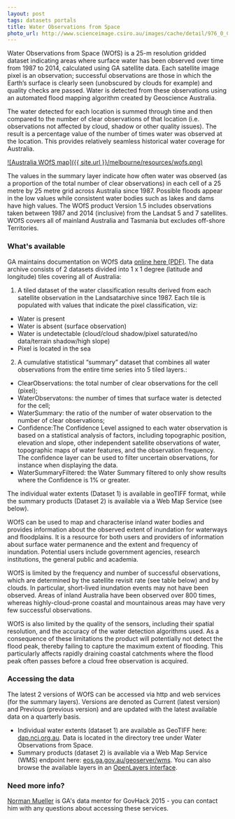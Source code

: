 ```yaml
---
layout: post
tags: datasets portals
title: Water Observations from Space
photo_url: http://www.scienceimage.csiro.au/images/cache/detail/976_0_CA12253.jpg
---
```


Water Observations from Space (WOfS) is a 25-m resolution gridded dataset indicating areas where surface water has been observed over time from 1987 to 2014, calculated using GA satellite data. Each satellite image pixel is an observation; successful observations are those in which the Earth’s surface is clearly seen (unobscured by clouds for example) and quality checks are passed. Water is detected from these observations using an automated flood mapping algorithm created by Geoscience Australia.

The water detected for each location is summed through time and then compared to the number of clear observations of that location (i.e. observations not affected by cloud, shadow or other quality issues). The result is a percentage value of the number of times water was observed at the location. This provides relatively seamless historical water coverage for Australia. 

[![Australia WOfS map]({{ site.url }}/melbourne/resources/wofs.png)](http://dap.nci.org.au/thredds/remoteCatalogService?catalog=http://dapds00.nci.org.au/thredds/catalog/fk4/catalog.xml)

The values in the summary layer indicate how often water was observed (as a proportion of the total number of clear observations) in each cell of a 25 metre by 25 metre grid across Australia since 1987. Possible floods appear in the low values while consistent water bodies such as lakes and dams have high values. The WOfS product Version 1.5 includes observations taken between 1987 and 2014 (inclusive) from the Landsat 5 and 7 satellites. WOfS covers all of mainland Australia and Tasmania but excludes off-shore Territories.

### What's available

GA maintains documentation on WOfS data [online here (PDF)](http://www.ga.gov.au/corporate_data/81568/Landcover25_Water_Water_Observations_from_Space_WOfS_version_1.4.pdf). The data archive consists of 2 datasets divided into 1 x 1 degree (latitude and longitude) tiles covering all of Australia:

1. A tiled dataset of the water classification results derived from each satellite observation in the Landsatarchive since 1987. Each tile is populated with values that indicate the pixel classification, viz:
- Water is present
- Water is absent (surface observation)
- Water is undetectable (cloud/cloud shadow/pixel saturated/no data/terrain shadow/high slope)
- Pixel is located in the sea

2. A cumulative statistical “summary” dataset that combines all water observations from the entire time series into 5 tiled layers.:
- ClearObservations: the total number of clear observations for the cell (pixel);
- WaterObservatons: the number of times that surface water is detected for the cell;
- WaterSummary: the ratio of the number of water observation to the number of clear observations;
- Confidence:The Confidence Level assigned to each water observation is based on a statistical analysis of factors, including topographic position, elevation and slope, other independent satellite observations of water, topographic maps of water features, and the observation frequency. The confidence layer can be used to filter uncertain observations, for instance when displaying the data.
- WaterSummaryFiltered: the Water Summary filtered to only show results where the Confidence is 1% or greater.

The individual water extents (Dataset 1) is available in geoTIFF format, while the summary products (Dataset 2) is available via a Web Map Service (see below).

WOfS can be used to map and characterise inland water bodies and provides information about the observed extent of inundation for waterways and floodplains. It is a resource for both users and providers of information about surface water permanence and the extent and frequency of inundation. Potential users include government agencies, research institutions, the general public and academia.

WOfS is limited by the frequency and number of successful observations, which are determined by the satellite revisit rate (see table below) and by clouds. In particular, short-lived inundation events may not have been observed. Areas of inland Australia have been observed over 800 times, whereas highly-cloud-prone coastal and mountainous areas may have very few successful observations.

WOfS is also limited by the quality of the sensors, including their spatial resolution, and the accuracy of the water detection algorithms used. As a consequence of these limitations the product will potentially not detect the flood peak, thereby failing to capture the maximum extent of flooding. This particularly affects rapidly draining coastal catchments where the flood peak often passes before a cloud free observation is acquired.

### Accessing the data

The latest 2 versions of WOfS can be accessed via http and web services (for the summary layers). Versions are denoted as Current (latest version) and Previous (previous version) and are updated with the latest available data on a quarterly basis.

- Individual water extents (dataset 1) are available as GeoTIFF here: [dap.nci.org.au](http://dap.nci.org.au). Data is located in the directory tree under Water Observations from Space.
- Summary products (dataset 2) is available via a Web Map Service (WMS) endpoint here: [eos.ga.gov.au/geoserver/wms](http://eos.ga.gov.au/geoserver/wms). You can also browse the available layers in an [OpenLayers interface](http://eos.ga.gov.au/geoserver/web).

### Need more info?

<a href="mailto:nmgis@braidweb.net.au?Subject=WOfS%20for%20GovHack%202015">Norman Mueller</a> is GA's data mentor for GovHack 2015 - you can contact him with any questions about accessing these services.